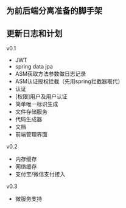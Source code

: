 ## 为前后端分离准备的脚手架

## 更新日志和计划

v0.1

- JWT
- spring data jpa
- ASM获取方法参数做日志记录
- ASM认证授权拦截（先用spring拦截器取代）
- 认证
- [权限]用户及用户认证
- 简单唯一标识生成
- 文件存储服务
- 代码生成器
- 文档
- 前端管理界面

v0.2

- 内存缓存
- 网络缓存
- 支付宝/微信支付接入

v0.3

- 微服务支持